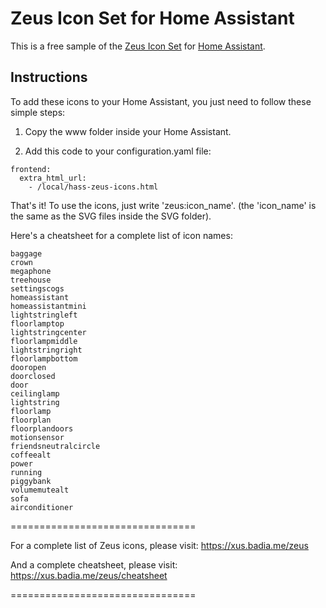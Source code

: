 # Zeus Icon Set for Home Assistant

This is a free sample of the [Zeus Icon Set](https://xus.badia.me/zeus) for [Home Assistant](https://www.home-assistant.io).

## Instructions
To add these icons to your Home Assistant, you just need to follow these simple steps:

1) Copy the www folder inside your Home Assistant.

2) Add this code to your configuration.yaml file:

```
frontend:
  extra_html_url:
    - /local/hass-zeus-icons.html
```

That's it! To use the icons, just write 'zeus:icon_name'. (the 'icon_name' is the same as the SVG files inside the SVG folder).

Here's a cheatsheet for a complete list of icon names:
```
baggage
crown
megaphone
treehouse
settingscogs
homeassistant
homeassistantmini
lightstringleft
floorlamptop
lightstringcenter
floorlampmiddle
lightstringright
floorlampbottom
dooropen
doorclosed
door
ceilinglamp
lightstring
floorlamp
floorplan
floorplandoors
motionsensor
friendsneutralcircle
coffeealt
power
running
piggybank
volumemutealt
sofa
airconditioner
```


================================

For a complete list of Zeus icons, please visit: https://xus.badia.me/zeus

And a complete cheatsheet, please visit: https://xus.badia.me/zeus/cheatsheet

================================
